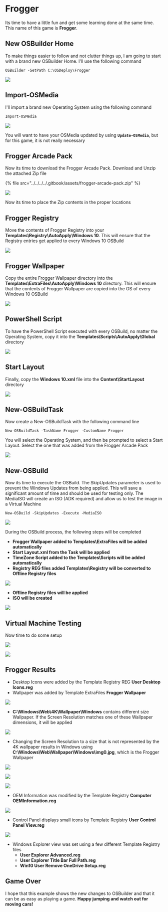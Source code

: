 # Frogger

Its time to have a little fun and get some learning done at the same time.  This name of this game is **Frogger**.

## New OSBuilder Home

To make things easier to follow and not clutter things up, I am going to start with a brand new OSBuilder Home.  I'll use the following command

```text
OSBuilder -SetPath C:\OSDeploy\Frogger
```

![](../../../../.gitbook/assets/2019-02-04_22-26-34.png)

## Import-OSMedia

I'll import a brand new Operating System using the following command

```text
Import-OSMedia
```

![](../../../../.gitbook/assets/2019-02-04_22-28-14.png)

You will want to have your OSMedia updated by using **`Update-OSMedia`**, but for this game, it is not really necessary

## Frogger Arcade Pack

Now its time to download the Frogger Arcade Pack.  Download and Unzip the attached Zip file

{% file src="../../../../.gitbook/assets/frogger-arcade-pack.zip" %}

![](../../../../.gitbook/assets/2019-02-04_22-34-21.png)

Now its time to place the Zip contents in the proper locations

## Frogger Registry

Move the contents of Frogger Registry into your **Templates\Registry\AutoApply\Windows 10**.  This will ensure that the Registry entries get applied to every Windows 10 OSBuild

![](../../../../.gitbook/assets/2019-02-04_22-38-01.png)

## Frogger Wallpaper

Copy the entire Frogger Wallpaper directory into the **Templates\ExtraFiles\AutoApply\Windows 10** directory.  This will ensure that the contents of Frogger Wallpaper are copied into the OS of every Windows 10 OSBuild

![](../../../../.gitbook/assets/2019-02-04_22-40-16.png)

## PowerShell Script

To have the PowerShell Script executed with every OSBuild, no matter the Operating System, copy it into the **Templates\Scripts\AutoApply\Global** directory

![](../../../../.gitbook/assets/2019-02-04_22-42-40.png)

## Start Layout

Finally, copy the **Windows 10.xml** file into the **Content\StartLayout** directory

![](../../../../.gitbook/assets/2019-02-04_22-45-02.png)

## New-OSBuildTask

Now create a New-OSBuildTask with the following command line

```text
New-OSBuildTask -TaskName Frogger -CustomName Frogger
```

You will select the Operating System, and then be prompted to select a Start Layout.  Select the one that was added from the Frogger Arcade Pack

![](../../../../.gitbook/assets/2019-02-04_22-49-08.png)

## New-OSBuild

Now its time to execute the OSBuild.  The SkipUpdates parameter is used to prevent the Windows Updates from being applied.  This will save a significant amount of time and should be used for testing only.  The MediaISO will create an ISO \(ADK required\) and allow us to test the image in a Virtual Machine

```text
New-OSBuild -SkipUpdates -Execute -MediaISO
```

![](../../../../.gitbook/assets/2019-02-04_22-53-41.png)

During the OSBuild process, the following steps will be completed

* **Frogger Wallpaper added to Templates\ExtraFiles will be added automatically**
* **Start Layout.xml from the Task will be applied**
* **TimeZone Script added to the Templates\Scripts will be added automatically**
* **Registry REG files added Templates\Registry will be converted to Offline Registry files**

![](../../../../.gitbook/assets/2019-02-04_23-15-14.png)

* **Offline Registry files will be applied**
* **ISO will be created**

![](../../../../.gitbook/assets/2019-02-04_23-19-18.png)

## Virtual Machine Testing

Now time to do some setup

![](../../../../.gitbook/assets/2019-02-04_23-21-29.png)

![](../../../../.gitbook/assets/2019-02-04_23-22-05.png)

## Frogger Results

* Desktop Icons were added by the Template Registry REG **User Desktop Icons.reg**
* Wallpaper was added by Template ExtraFiles **Frogger Wallpaper**

![](../../../../.gitbook/assets/2019-02-05_0-21-11.png)

* **C:\Windows\Web\4K\Wallpaper\Windows** contains different size Wallpaper.  If the Screen Resolution matches one of these Wallpaper dimensions, it will be applied

![](../../../../.gitbook/assets/2019-02-05_0-30-12.png)

* Changing the Screen Resolution to a size that is not represented by the 4K wallpaper results in Windows using **C:\Windows\Web\Wallpaper\Windows\img0.jpg**, which is the Frogger Wallpaper

![](../../../../.gitbook/assets/2019-02-05_0-22-52.png)

![](../../../../.gitbook/assets/2019-02-05_0-23-06.png)

![](../../../../.gitbook/assets/2019-02-05_0-31-46.png)

* OEM Information was modified by the Template Registry **Computer OEMInformation.reg**

![](../../../../.gitbook/assets/2019-02-05_0-24-55.png)

* Control Panel displays small icons by Template Registry **User Control Panel View.reg**

![](../../../../.gitbook/assets/2019-02-05_0-25-36.png)

* Windows Explorer view was set using a few different Template Registry files
  * **User Explorer Advanced.reg**
  * **User Explorer Title Bar Full Path.reg**
  * **Win10 User Remove OneDrive Setup.reg**

## Game Over

I hope that this example shows the new changes to OSBuilder and that it can be as easy as playing a game.  **Happy jumping and watch out for moving cars!**




